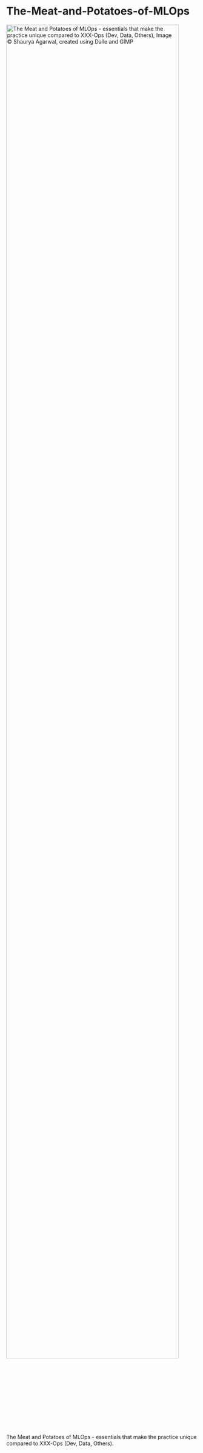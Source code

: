 # The-Meat-and-Potatoes-of-MLOps  
  
<html> 
	<img src="./images/mlops02_v03.png" width="95%" align="center" alt="The Meat and Potatoes of MLOps - essentials that make the practice unique compared to XXX-Ops (Dev, Data, Others), Image © Shaurya Agarwal, created using Dalle and GIMP" />  
</html>
  
The Meat and Potatoes of MLOps - essentials that make the practice unique compared to XXX-Ops (Dev, Data, Others). 
